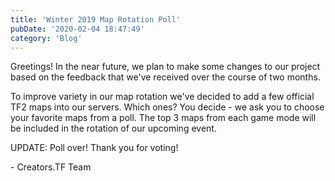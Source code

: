 ```yaml
---
title: 'Winter 2019 Map Rotation Poll'
pubDate: '2020-02-04 18:47:49'
category: 'Blog'
---
```


<p>Greetings! In the near future, we plan to make some changes to our project based on the feedback that we've received over the course of two months.</p>

<p>To improve variety in our map rotation we've decided to add a few official TF2 maps into our servers. Which ones? You decide - we ask you to choose your favorite maps from a poll. The top 3 maps from each game mode will be included in the rotation of our upcoming event.</p>

<p>UPDATE: Poll over! Thank you for voting!</p>

<p>- Creators.TF Team</p>
